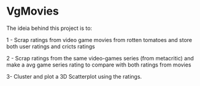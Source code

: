 # VgMovies
The ideia behind this project is to:

1 - Scrap ratings from video game movies from rotten tomatoes and store both user ratings and cricts ratings 


2 - Scrap ratings from the same video-games series (from metacritic) and make a avg game series rating to compare with both ratings from movies
  
  
 3- Cluster and plot a 3D Scatterplot using the ratings.
